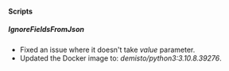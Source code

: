 
#### Scripts
##### IgnoreFieldsFromJson
- Fixed an issue where it doesn't take *value* parameter.
- Updated the Docker image to: *demisto/python3:3.10.8.39276*.
